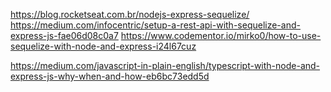 https://blog.rocketseat.com.br/nodejs-express-sequelize/
https://medium.com/infocentric/setup-a-rest-api-with-sequelize-and-express-js-fae06d08c0a7
https://www.codementor.io/mirko0/how-to-use-sequelize-with-node-and-express-i24l67cuz

https://medium.com/javascript-in-plain-english/typescript-with-node-and-express-js-why-when-and-how-eb6bc73edd5d